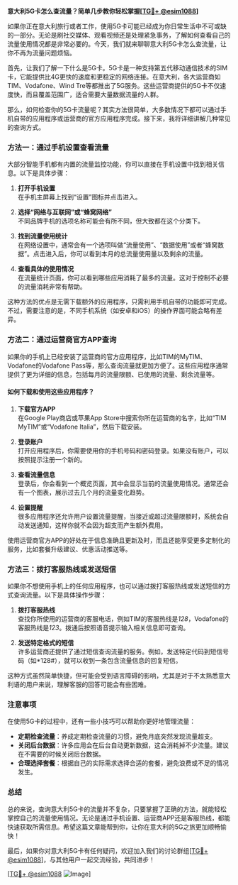 **意大利5G卡怎么查流量？简单几步教你轻松掌握[[TG💪+ @esim1088](https://t.me/s/esim1088)]**

如果你正在意大利旅行或者工作，使用5G卡可能已经成为你日常生活中不可或缺的一部分。无论是刷社交媒体、观看视频还是处理紧急事务，了解如何查看自己的流量使用情况都是非常必要的。今天，我们就来聊聊意大利5G卡怎么查流量，让你不再为流量问题烦恼。

首先，让我们了解一下什么是5G卡。5G卡是一种支持第五代移动通信技术的SIM卡，它能提供比4G更快的速度和更稳定的网络连接。在意大利，各大运营商如TIM、Vodafone、Wind Tre等都推出了5G服务。这些运营商提供的5G卡不仅速度快，而且覆盖范围广，适合需要大量数据流量的人群。

那么，如何检查你的5G卡流量呢？其实方法很简单，大多数情况下都可以通过手机自带的应用程序或运营商的官方应用程序完成。接下来，我将详细讲解几种常见的查询方式。

### 方法一：通过手机设置查看流量

大部分智能手机都有内置的流量监控功能，你可以直接在手机设置中找到相关信息。以下是具体步骤：

1. **打开手机设置**  
   在手机主屏幕上找到“设置”图标并点击进入。

2. **选择“网络与互联网”或“蜂窝网络”**  
   不同品牌手机的选项名称可能会有所不同，但大致都在这个分类下。

3. **找到流量使用统计**  
   在网络设置中，通常会有一个选项叫做“流量使用”、“数据使用”或者“蜂窝数据”。点击进入后，你可以看到本月的总流量使用量以及剩余的流量。

4. **查看具体的使用情况**  
   在流量统计页面，你可以看到哪些应用消耗了最多的流量。这对于控制不必要的流量消耗非常有帮助。

这种方法的优点是无需下载额外的应用程序，只需利用手机自带的功能即可完成。不过，需要注意的是，不同手机系统（如安卓和iOS）的操作界面可能会略有差异。

### 方法二：通过运营商官方APP查询

如果你的手机上已经安装了运营商的官方应用程序，比如TIM的MyTIM、Vodafone的Vodafone Pass等，那么查询流量就更加方便了。这些应用程序通常提供了更为详细的信息，包括每月的流量限额、已使用的流量、剩余流量等。

#### 如何下载和使用这些应用程序？

1. **下载官方APP**  
   在Google Play商店或苹果App Store中搜索你所在运营商的名字，比如“TIM MyTIM”或“Vodafone Italia”，然后下载安装。

2. **登录账户**  
   打开应用程序后，你需要使用你的手机号码和密码登录。如果没有账户，可以按照提示注册一个新的。

3. **查看流量信息**  
   登录后，你会看到一个概览页面，其中会显示当前的流量使用情况。通常还会有一个图表，展示过去几个月的流量变化趋势。

4. **设置提醒**  
   很多应用程序还允许用户设置流量提醒，当接近或超过流量限额时，系统会自动发送通知，这样你就不会因为超支而产生额外费用。

使用运营商官方APP的好处在于信息准确且更新及时，而且还能享受更多定制化的服务，比如套餐升级建议、优惠活动推送等。

### 方法三：拨打客服热线或发送短信

如果你不想使用手机上的任何应用程序，也可以通过拨打客服热线或发送短信的方式查询流量。以下是具体操作步骤：

1. **拨打客服热线**  
   查找你所使用的运营商的客服电话，例如TIM的客服热线是*128*，Vodafone的客服热线是*123*。拨通后按照语音提示输入相关信息即可查询。

2. **发送特定格式的短信**  
   许多运营商还提供了通过短信查询流量的服务。例如，发送特定代码到短信号码（如*128#），就可以收到一条包含流量信息的回复短信。

这种方式虽然简单快捷，但可能会受到语言障碍的影响，尤其是对于不太熟悉意大利语的用户来说，理解客服的回答可能会有些困难。

### 注意事项

在使用5G卡的过程中，还有一些小技巧可以帮助你更好地管理流量：

- **定期检查流量**：养成定期检查流量的习惯，避免月底突然发现流量超支。
- **关闭后台数据**：许多应用会在后台自动更新数据，这会消耗掉不少流量。建议在不需要的时候关闭后台数据。
- **合理选择套餐**：根据自己的实际需求选择合适的套餐，避免浪费或不足的情况发生。

### 总结

总的来说，查询意大利5G卡的流量并不复杂，只要掌握了正确的方法，就能轻松掌控自己的流量使用情况。无论是通过手机设置、运营商APP还是客服热线，都能快速获取所需信息。希望这篇文章能帮到你，让你在意大利的5G之旅更加顺畅愉快！

最后，如果你对意大利5G卡有任何疑问，欢迎加入我们的讨论群组[[TG💪+ @esim1088](https://t.me/s/esim1088)]，与其他用户一起交流经验，共同进步！  

[[TG💪+ @esim1088](https://t.me/s/esim1088) ![Image](https://i.postimg.cc/4NQfJmqS/Snipaste-2025-05-13-00-14-12.png)]